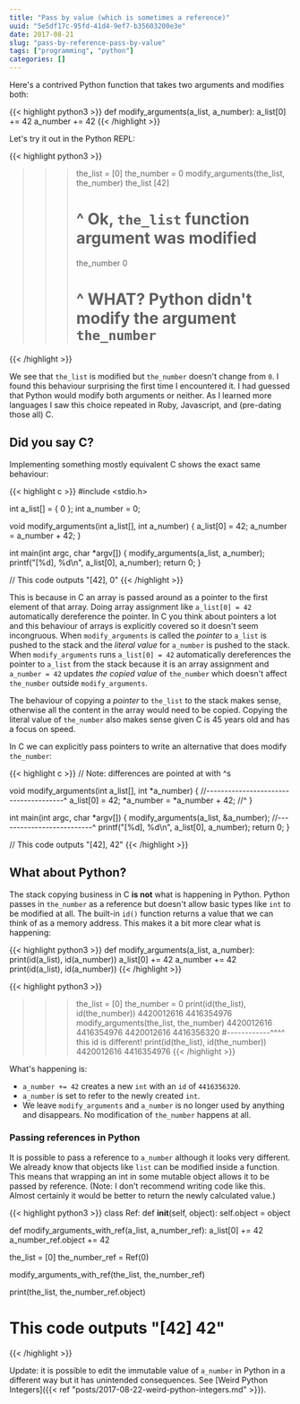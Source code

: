 ```yaml
---
title: "Pass by value (which is sometimes a reference)"
uuid: "5e5df17c-95fd-41d4-9ef7-b35603200e3e"
date: 2017-08-21
slug: "pass-by-reference-pass-by-value"
tags: ["programming", "python"]
categories: []
---
```

Here's a contrived Python function that takes two arguments and modifies both:

{{< highlight python3 >}}
def modify_arguments(a_list, a_number):
  a_list[0] += 42
  a_number += 42
{{< /highlight >}}

Let's try it out in the Python REPL:

{{< highlight python3 >}}
>>> the_list = [0]
>>> the_number = 0
>>> modify_arguments(the_list, the_number)
>>> the_list
[42]
>>> # ^ Ok, `the_list` function argument was modified
>>> the_number
0
>>> # ^ WHAT? Python didn't modify the argument `the_number`
{{< /highlight >}}

We see that `the_list` is modified but `the_number` doesn't change from `0`. I found this behaviour surprising the first time I encountered it. I had guessed that Python would modify both arguments or neither. As I learned more languages I saw this choice repeated in Ruby, Javascript, and (pre-dating those all) C.

## Did you say C?

Implementing something mostly equivalent C shows the exact same behaviour:

{{< highlight c >}}
#include <stdio.h>

int a_list[] = { 0 };
int a_number = 0;

void modify_arguments(int a_list[], int a_number) {
  a_list[0] = 42;
  a_number = a_number + 42;
}

int main(int argc, char *argv[]) {
   modify_arguments(a_list, a_number);
   printf("[%d], %d\n", a_list[0], a_number);
   return 0;
}

// This code outputs "[42], 0"
{{< /highlight >}}

This is because in C an array is passed around as a pointer to the first element of that array. Doing array assignment like `a_list[0] = 42` automatically dereference the pointer. In C you think about pointers a lot and this behaviour of arrays is explicitly covered so it doesn't seem incongruous. When `modify_arguments` is called the *pointer* to `a_list` is pushed to the stack and the *literal value* for `a_number` is pushed to the stack. When `modify_arguments` runs `a_list[0] = 42` automatically dereferences the pointer to `a_list` from the stack because it is an array assignment and `a_number = 42` updates *the copied value* of `the_number` which doesn't affect `the_number` outside `modify_arguments`.

The behaviour of copying a *pointer* to `the_list` to the stack makes sense, otherwise all the content in the array would need to be copied. Copying the literal value of `the_number` also makes sense given C is 45 years old and has a focus on speed.

In C we can explicitly pass pointers to write an alternative that does modify `the_number`:

{{< highlight c >}}
// Note: differences are pointed at with ^s

void modify_arguments(int a_list[], int *a_number) {
//--------------------------------------^
  a_list[0] = 42;
  *a_number = *a_number + 42;
//^
}

int main(int argc, char *argv[]) {
   modify_arguments(a_list, &a_number);
//--------------------------^
   printf("[%d], %d\n", a_list[0], a_number);
   return 0;
}

// This code outputs "[42], 42"
{{< /highlight >}}

## What about Python?

The stack copying business in C **is not** what is happening in Python. Python passes in `the_number` as a reference but doesn't allow basic types like `int` to be modified at all. The built-in `id()` function returns a value that we can think of as a memory address. This makes it a bit more clear what is happening:

{{< highlight python3 >}}
def modify_arguments(a_list, a_number):
  print(id(a_list), id(a_number))
  a_list[0] += 42
  a_number += 42
  print(id(a_list), id(a_number))
{{< /highlight >}}

{{< highlight python3 >}}
>>> the_list = [0]
>>> the_number = 0
>>> print(id(the_list), id(the_number))
4420012616 4416354976
>>> modify_arguments(the_list, the_number)
4420012616 4416354976
4420012616 4416356320
>>> #------------^^^^ this id is different!
>>> print(id(the_list), id(the_number))
4420012616 4416354976
{{< /highlight >}}

What's happening is:

* `a_number += 42` creates a new `int` with an `id` of `4416356320`.
* `a_number` is set to refer to the newly created `int`.
* We leave `modify_arguments` and `a_number` is no longer used by anything and disappears. No modification of `the_number` happens at all.

### Passing references in Python

It is possible to pass a reference to `a_number` although it looks very different. We already know that objects like `list` can be modified inside a function. This means that wrapping an int in some mutable object allows it to be passed by reference. (Note: I don't recommend writing code like this. Almost certainly it would be better to return the newly calculated value.)

{{< highlight python3 >}}
class Ref:
  def __init__(self, object):
    self.object = object

def modify_arguments_with_ref(a_list, a_number_ref):
   a_list[0] += 42
   a_number_ref.object += 42

the_list = [0]
the_number_ref = Ref(0)

modify_arguments_with_ref(the_list, the_number_ref)

print(the_list, the_number_ref.object)

# This code outputs "[42] 42"
{{< /highlight >}}

Update: it is possible to edit the immutable value of `a_number` in Python in a different way but it has unintended consequences. See [Weird Python Integers]({{< ref "posts/2017-08-22-weird-python-integers.md" >}}).

